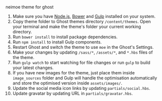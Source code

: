 neimoe theme for ghost


1. Make sure you have [Node.js](http://nodejs.org), [Bower](http://bower.io) and [Gulp](gulpjs.com) installed on your system.
2. Copy theme folder to Ghost themes directory `/content/themes`. Open your terminal and make the theme's folder your current working directory.
3. Run `bower install` to install package dependencies.
4. Run `npm install` to install Gulp components.
5. Restart Ghost and switch the theme to use `moe` in the Ghost's Settings.
7. Make your changes by updating `/sass/*`, `/assets/*`, and `*.hbs` files of the theme.
6. Run `gulp watch` to start watching for file changes or run `gulp` to build your latest changes.
7. If you have new images for the theme, just place them inside `image_sources` folder and Gulp will handle the optimisation automatically and store the optimised version inside `assets/images/`.
8. Update the social media icon links by updating `partials/social.hbs`.
9. Update gravatar by updating URL in `partials/gravatar.hbs`.

